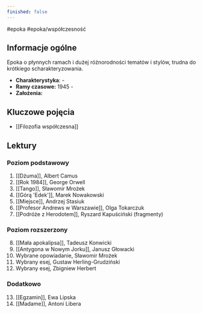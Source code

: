 ```yaml
---
finished: false
---
```

#epoka #epoka/współczesność
## Informacje ogólne
Epoka o płynnych ramach i dużej różnorodności tematów i stylów, trudna do krótkiego scharakteryzowania.
- **Charakterystyka**: -
- **Ramy czasowe:** 1945 -
- **Założenia:** 
## Kluczowe pojęcia
- [[Filozofia współczesna]]
## Lektury

### Poziom podstawowy
1. [[Dżuma]], Albert Camus
2. [[Rok 1984]], George Orwell
3. [[Tango]], Sławomir Mrożek
4. [[Górą 'Edek']], Marek Nowakowski
5. [[Miejsce]], Andrzej Stasiuk
6. [[Profesor Andrews w Warszawie]], Olga Tokarczuk
7. [[Podróże z Herodotem]], Ryszard Kapuściński (fragmenty)
### Poziom rozszerzony
8. [[Mała apokalipsa]], Tadeusz Konwicki
9. [[Antygona w Nowym Jorku]], Janusz Głowacki
10. Wybrane opowiadanie, Sławomir Mrożek
11. Wybrany esej, Gustaw Herling-Grudziński
12. Wybrany esej, Zbigniew Herbert

### Dodatkowo
13. [[Egzamin]], Ewa Lipska
14. [[Madame]], Antoni Libera
